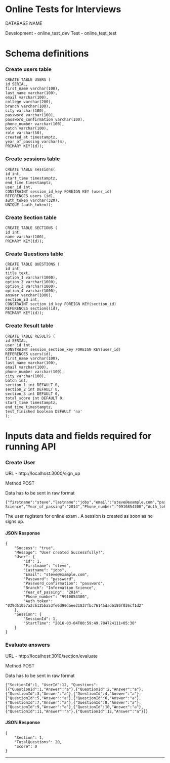 Online Tests for Interviews
===========================

DATABASE NAME

Development - online_test_dev
Test - online_test_test


# Schema definitions

### Create users table
```
CREATE TABLE USERS (
id SERIAL,
first_name varchar(100),
last_name varchar(100),
email varchar(100),
college varchar(200),
branch varchar(100),
city varchar(100),
password varchar(100),
password_confirmation varchar(100),
phone_number varchar(100),
batch varchar(100),
role varchar(50),
created_at timestamptz,
year_of_passing varchar(4),
PRIMARY KEY(id));
```

### Create sessions table
```
CREATE TABLE sessions(
id int,
start_time timestamptz,
end_time timestamptz,
user_id int,
CONSTRAINT session_id_key FOREIGN KEY (user_id)
REFERENCES users (id),
auth_token varchar(320),
UNIQUE (auth_token));
```

### Create Section table
```
CREATE TABLE SECTIONS (
id int,
name varchar(100),
PRIMARY KEY(id));
```

### Create Questions table
```
CREATE TABLE QUESTIONS (
id int,
title text,
option_1 varchar(1000),
option_2 varchar(1000),
option_3 varchar(1000),
option_4 varchar(1000),
answer varchar(1000),
section_id int,
CONSTRAINT section_id_key FOREIGN KEY(section_id)
REFERENCES sections(id),
PRIMARY KEY(id));
```

### Create Result table

```
CREATE TABLE RESULTS (
id SERIAL,
user_id int,
CONSTRAINT session_section_key FOREIGN KEY(user_id)
REFERENCES users(id),
first_name varchar(100),
last_name varchar(100),
email varchar(100),
phone_number varchar(100),
city varchar(100),
batch int,
section_1 int DEFAULT 0,
section_2 int DEFAULT 0,
section_3 int DEFAULT 0,
total_score int DEFAULT 0,
start_time timestamptz,
end_time timestamptz,
test_finished boolean DEFAULT 'no'
);
```

# Inputs data and fields required for running API


### Create User

URL - http://localhost:3000/sign_up

Method POST

Data has to be sent in raw format
```
{"firstname":"steve","lastname":"jobs","email":"steve@example.com","password":"password","password_confirmation":"password","Branch":"Information Science","Year_of_passing":"2014","Phone_number":"9916854300","Auth_token":"039d51057a2c6125ba53fe6d90daee31837fbc76145dad6186f036cf1d2"}
```
The user registers for online exam . A session is created as soon as he signs up.

#### JSON Response

```
{
	"Success": "true",
	"Message": "User created Successfully!",
	"User": {
		"Id": 1,
		"Firstname": "steve",
		"Lastname": "jobs",
		"Email": "steve@example.com",
		"Password": "password",
		"Password_confirmation": "password",
		"Branch": "Information Science",
		"Year_of_passing": "2014",
		"Phone_number": "9916854300",
		"Auth_token": "039d51057a2c6125ba53fe6d90daee31837fbc76145dad6186f036cf1d2"
	},
	"Session": {
		"SessionId": 1,
		"StartTime": "2016-03-04T00:59:49.784724111+05:30"
	}
}
```

### Evaluate answers

URL - http://localhost:3010/section/evaluate

Method POST

Data has to be sent in raw format
```
{"SectionId":1, "UserId":12, "Questions":[{"QuestionId":1,"Answer":"a"},{"QuestionId":2,"Answer":"a"},{"QuestionId":3,"Answer":"a"},{"QuestionId":4,"Answer":"a"},{"QuestionId":5,"Answer":"a"},{"QuestionId":6,"Answer":"a"},{"QuestionId":7,"Answer":"a"},{"QuestionId":8,"Answer":"a"},{"QuestionId":9,"Answer":"a"},{"QuestionId":10,"Answer":"a"},{"QuestionId":11,"Answer":"a"},{"QuestionId":12,"Answer":"a"}]}
```

#### JSON Response
```
{
	"Section": 1,
	"TotalQuestions": 20,
	"Score": 0
}
```

---
